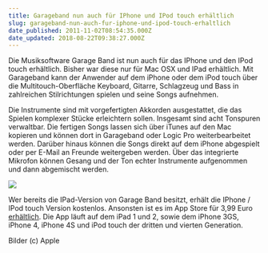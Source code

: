 ```yaml
---
title: Garageband nun auch für IPhone und IPod touch erhältlich
slug: garageband-nun-auch-fur-iphone-und-ipod-touch-erhaltlich
date_published: 2011-11-02T08:54:35.000Z
date_updated: 2018-08-22T09:38:27.000Z
---
```


Die Musiksoftware Garage Band ist nun auch für das IPhone und den IPod touch erhältlich. Bisher war diese nur für Mac OSX und IPad erhältlich. Mit Garageband kann der Anwender auf dem iPhone oder dem iPod touch über die Multitouch-Oberfläche Keyboard, Gitarre, Schlagzeug und Bass in zahlreichen Stilrichtungen spielen und seine Songs aufnehmen.

Die Instrumente sind mit vorgefertigten Akkorden ausgestattet, die das Spielen komplexer Stücke erleichtern sollen. Insgesamt sind acht Tonspuren verwaltbar. Die fertigen Songs lassen sich über iTunes auf den Mac kopieren und können dort in Garageband oder Logic Pro weiterbearbeitet werden. Darüber hinaus können die Songs direkt auf dem iPhone abgespielt oder per E-Mail an Freunde weitergeben werden. Über das integrierte Mikrofon können Gesang und der Ton echter Instrumente aufgenommen und dann abgemischt werden.

[![](//picdump.thafaker.de/2011/11/gbiphone.png)](__GHOST_URL__/garageband-nun-auch-fur-iphone-und-ipod-touch-erhaltlich/gbiphone/)

Wer bereits die IPad-Version von Garage Band besitzt, erhält die IPhone / IPod touch Version kostenlos. Ansonsten ist es im App Store für 3,99 Euro [erhältlich](http://itunes.apple.com/de/app/garageband/id408709785?mt=8). Die App läuft auf dem iPad 1 und 2, sowie dem iPhone 3GS, iPhone 4, iPhone 4S und iPod touch der dritten und vierten Generation.

Bilder (c) Apple
